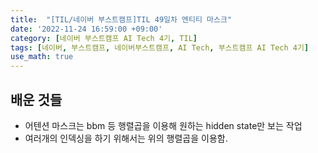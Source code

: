```yaml
---
title:  "[TIL/네이버 부스트캠프]TIL 49일차 엔티티 마스크"
date: '2022-11-24 16:59:00 +09:00'
category: [네이버 부스트캠프 AI Tech 4기, TIL]
tags: [네이버, 부스트캠프, 네이버부스트캠프, AI Tech, 부스트캠프 AI Tech 4기]
use_math: true
---
```

## 배운 것들
- 어텐션 마스크는 bbm 등 행렬곱을 이용해 원하는 hidden state만 보는 작업
- 여러개의 인덱싱을 하기 위해서는 위의 행렬곱을 이용함.